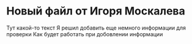 # Новый файл от Игоря Москалева
Тут какой-то текст
Я решил добавить еще немного информации для проверки
Как будет работать при добовлении информации